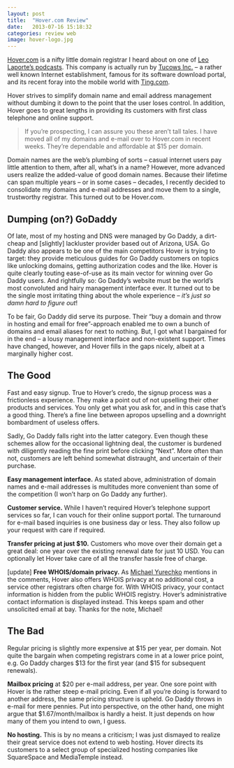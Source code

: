 ```yaml
---
layout: post
title:  "Hover.com Review"
date:   2013-07-16 15:18:32
categories: review web
image: hover-logo.jpg
---
```


[Hover.com](http://hover.com) is a nifty little domain registrar I heard about on one of [Leo Laporte’s podcasts](http://twit.tv). This company is actually run by [Tucows Inc.](http://tucows.com) – a rather well known Internet establishment, famous for its software download portal, and its recent foray into the mobile world with [Ting.com](http://ting.com).

Hover strives to simplify domain name and email address management without dumbing it down to the point that the user loses control. In addition, Hover goes to great lengths in providing its customers with first class telephone and online support.

> If you’re prospecting, I can assure you these aren’t tall tales. I have moved all of my domains and e-mail over to Hover.com in recent weeks. They’re dependable and affordable at $15 per domain.

Domain names are the web’s plumbing of sorts – casual internet users pay little attention to them, after all, what’s in a name? However, more advanced users realize the added-value of good domain names. Because their lifetime can span multiple years – or in some cases – decades, I recently decided to consolidate my domains and e-mail addresses and move them to a single, trustworthy registrar. This turned out to be Hover.com.

## Dumping (on?) GoDaddy
Of late, most of my hosting and DNS were managed by Go Daddy, a dirt-cheap and [slightly] lackluster provider based out of Arizona, USA. Go Daddy also appears to be one of the main competitors Hover is trying to target: they provide meticulous guides for Go Daddy customers on topics like unlocking domains, getting authorization codes and the like. Hover is quite clearly touting ease-of-use as its main vector for winning over Go Daddy users. And rightfully so: Go Daddy’s website must be the world’s most convoluted and hairy management interface ever. It turned out to be the single most irritating thing about the whole experience – *it’s just so damn hard to figure out*!

To be fair, Go Daddy did serve its purpose. Their “buy a domain and throw in hosting and email for free”-approach enabled me to own a bunch of domains and email aliases for next to nothing. But, I got what I bargained for in the end – a lousy management interface and non-existent support. Times have changed, however, and Hover fills in the gaps nicely, albeit at a marginally higher cost.

## The Good
Fast and easy signup. True to Hover’s credo, the signup process was a frictionless experience. They make a point out of not upselling their other products and services. You only get what you ask for, and in this case that’s a good thing. There’s a fine line between apropos upselling and a downright bombardment of useless offers.

Sadly, Go Daddy falls right into the latter category. Even though these schemes allow for the occasional lightning deal, the customer is burdened with diligently reading the fine print before clicking “Next”. More often than not, customers are left behind somewhat distraught, and uncertain of their purchase.

**Easy management interface.** As stated above, administration of domain names and e-mail addresses is multitudes more convenient than some of the competition (I won’t harp on Go Daddy any further).

**Customer service.** While I haven’t required Hover’s telephone support services so far, I can vouch for their online support portal. The turnaround for e-mail based inquiries is one business day or less. They also follow up your request with care if required.

**Transfer pricing at just $10.** Customers who move over their domain get a great deal: one year over the existing renewal date for just 10 USD. You can optionally let Hover take care of all the transfer hassle free of charge.

[update] **Free WHOIS/domain privacy.** As [Michael Yurechko](http://michaelyurechko.com/) mentions in the comments, Hover also offers WHOIS privacy at no additional cost, a service other registrars often charge for. With WHOIS privacy, your contact information is hidden from the public WHOIS registry. Hover’s administrative contact information is displayed instead. This keeps spam and other unsolicited email at bay. Thanks for the note, Michael!

## The Bad
Regular pricing is slightly more expensive at $15 per year, per domain. Not quite the bargain when competing registrars come in at a lower price point, e.g. Go Daddy charges $13 for the first year (and $15 for subsequent renewals).

**Mailbox pricing** at $20 per e-mail address, per year. One sore point with Hover is the rather steep e-mail pricing. Even if all you’re doing is forward to another address, the same pricing structure is upheld. Go Daddy throws in e-mail for mere pennies. Put into perspective, on the other hand, one might argue that $1.67/month/mailbox is hardly a heist. It just depends on how many of them you intend to own, I guess.

**No hosting.** This is by no means a criticism; I was just dismayed to realize their great service does not extend to web hosting. Hover directs its customers to a select group of specialized hosting companies like SquareSpace and MediaTemple instead.